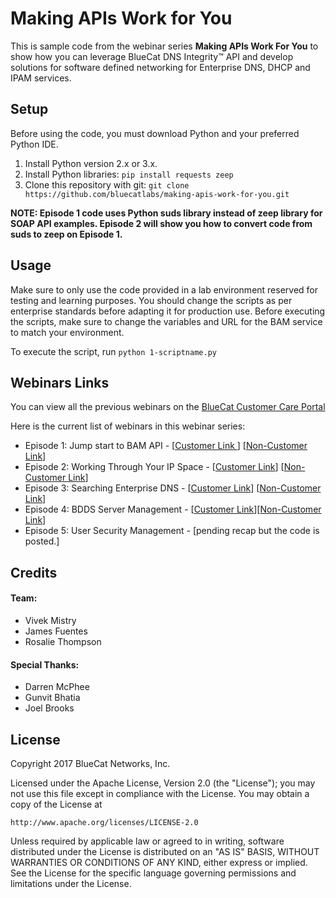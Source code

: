 # Making APIs Work for You

This is sample code from the webinar series **Making APIs Work For You** to show how you can leverage BlueCat DNS Integrity&trade; API and develop solutions for software defined networking for Enterprise DNS, DHCP and IPAM services.

## Setup

Before using the code, you must download Python and your preferred Python IDE.

1. Install Python version 2.x or 3.x.
2. Install Python libraries: `pip install requests zeep`
3. Clone this repository with git: `git clone https://github.com/bluecatlabs/making-apis-work-for-you.git`

**NOTE: Episode 1 code uses Python suds library instead of zeep library for SOAP API examples. Episode 2 will show you how to convert code from suds to zeep on Episode 1.**

## Usage

Make sure to only use the code provided in a lab environment reserved for testing and learning purposes. You should change the scripts as per enterprise standards before adapting it for production use. Before executing the scripts, make sure to change the variables and URL for the BAM service to match your environment.

To execute the script, run `python 1-scriptname.py`

## Webinars Links
You can view all the previous webinars on the [BlueCat Customer Care Portal](https://care.bluecatnetworks.com/s/topic/0TO1W000000I2QKWA0/bluecat-webinars?tabset-5657e=2)

Here is the current list of webinars in this webinar series:
- Episode 1: Jump start to BAM API - [[Customer Link ](https://care.bluecatnetworks.com/s/article/User-Group-webinar-Making-APIs-Work-for-you-Episode-1)] [[Non-Customer Link](https://www.bluecatnetworks.com/resource-library/making-apis-work-for-you/)]
- Episode 2: Working Through Your IP Space - [[Customer Link](https://care.bluecatnetworks.com/s/article/User-Group-Webinar-Making-APIs-Work-for-You-Episode-2)] [[Non-Customer Link](https://www.bluecatnetworks.com/resource-library-making-apis-work-for-you-part-2/)]
- Episode 3: Searching Enterprise DNS - [[Customer Link](https://care.bluecatnetworks.com/s/article/User-Group-Webinar-Making-APIs-Work-for-You-Episode-3)] [[Non-Customer Link](https://www.bluecatnetworks.com/making-apis-work-for-you-part-3/)]
- Episode 4: BDDS Server Management - [[Customer Link](https://care.bluecatnetworks.com/s/article/User-Group-webinar-Making-APIs-Work-for-You-Episode-4)][[Non-Customer Link](https://www.bluecatnetworks.com/making-apis-work-for-you-part-4/)]
- Episode 5: User Security Management - [pending recap but the code is posted.]

## Credits

#### Team:
- Vivek Mistry
- James Fuentes
- Rosalie Thompson

#### Special Thanks:
- Darren McPhee
- Gunvit Bhatia
- Joel Brooks

## License

Copyright 2017 BlueCat Networks, Inc.

Licensed under the Apache License, Version 2.0 (the "License");
you may not use this file except in compliance with the License.
You may obtain a copy of the License at

    http://www.apache.org/licenses/LICENSE-2.0

Unless required by applicable law or agreed to in writing, software
distributed under the License is distributed on an "AS IS" BASIS,
WITHOUT WARRANTIES OR CONDITIONS OF ANY KIND, either express or implied.
See the License for the specific language governing permissions and
limitations under the License.
